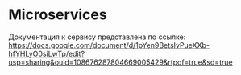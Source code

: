 # Microservices

Документация к сервису представлена по ссылке: https://docs.google.com/document/d/1pYen9BetsIvPueXXb-hfYHLyO0siLwTp/edit?usp=sharing&ouid=108676287804669005429&rtpof=true&sd=true

